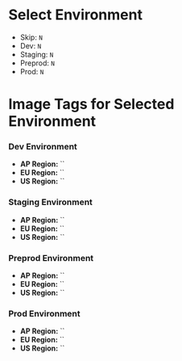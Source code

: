 # Select Environment
- Skip: `N`
- Dev: `N`
- Staging: `N`
- Preprod: `N`
- Prod: `N`

# Image Tags for Selected Environment


### Dev Environment
- **AP Region:** ``
- **EU Region:** ``
- **US Region:** ``

### Staging Environment
- **AP Region:** ``
- **EU Region:** ``
- **US Region:** ``

### Preprod Environment
- **AP Region:** ``
- **EU Region:** ``
- **US Region:** ``

### Prod Environment
- **AP Region:** ``
- **EU Region:** ``
- **US Region:** `` 

